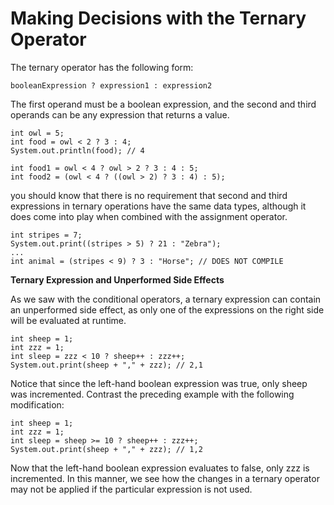 # Making Decisions with the Ternary Operator

The ternary operator has the following form:

    booleanExpression ? expression1 : expression2

The first operand must be a boolean expression, and the second and third operands can be any expression that returns a
value.

    int owl = 5;
    int food = owl < 2 ? 3 : 4;
    System.out.println(food); // 4

    int food1 = owl < 4 ? owl > 2 ? 3 : 4 : 5;
    int food2 = (owl < 4 ? ((owl > 2) ? 3 : 4) : 5);

you should know that there is no requirement that second and third expressions in ternary operations have the same data
types, although it does come into play when combined with the assignment operator.

    int stripes = 7;
    System.out.print((stripes > 5) ? 21 : "Zebra");
    ...
    int animal = (stripes < 9) ? 3 : "Horse"; // DOES NOT COMPILE

**Ternary Expression and Unperformed Side Effects**

As we saw with the conditional operators, a ternary expression can contain an unperformed side effect, as only one of
the expressions on the right side will be evaluated at runtime.

    int sheep = 1;
    int zzz = 1;
    int sleep = zzz < 10 ? sheep++ : zzz++;
    System.out.print(sheep + "," + zzz); // 2,1

Notice that since the left-hand boolean expression was true, only sheep was incremented. Contrast the preceding
example with the following modification:

    int sheep = 1;
    int zzz = 1;
    int sleep = sheep >= 10 ? sheep++ : zzz++;
    System.out.print(sheep + "," + zzz); // 1,2

Now that the left-hand boolean expression evaluates to false, only zzz is incremented. In this manner, we see how the
changes in a ternary operator may not be applied if the particular expression is not used.